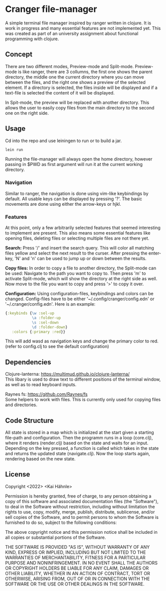 # Cranger file-manager

A simple terminal file manager inspired by ranger written in clojure.
It is work in progress and many essential features are not implemented yet.
This was created as part of an university assignment about functional programming with clojure.

## Concept

There are two different modes, Preview-mode and Split-mode.
Preview-mode is like ranger, there are 3 collumns, the first one shows the parent directory, the middle one the current directory where you can move between the files, and the right one shows a preview of the selected element. If a directory is selected, the files inside will be displayed and if a text-file is selected the content of it will be displayed.

In Spit-mode, the preview will be replaced with another directory. This allows the user to easily copy files from the main directory to the second one on the right side.

## Usage

Cd into the repo and use leiningen to run or to build a jar.
``` sh
lein run
```

Running the file-manager will always open the home directory, however passing in $PWD as first argument will run it at the current working directory.

### Navigation

Similar to ranger, the navigation is done using vim-like keybindings by default. All usable keys can be displayed by pressing '?'. The basic movements are done using either the arrow-keys or hjkl.

### Features

At this point, only a few arbitrarily selected features that seemed interesting to implement are present.
This also means some essential features like opening files, deleting files or selecting multiple files are not there yet.

**Search:** Press '/' and insert the search query. This will color all matching files yellow and select the next result to the curser. 
After pressing the enter-key, 'N' and 'n' can be used to jump up or down between the results.

**Copy files:** In order to copy a file to another directory, the Split-mode can be used:
Navigate to the path you want to copy to. Then press 'm' to activate Split-mode, which will show the directory at the right side as well. Now move to the file you want to copy and press '>' to copy it over.

**Configuration:** Using configuration-files, keybindings and colors can be changed. Config-files have to be either '\~/.config/cranger/config.edn' or '\~/.cranger/config.edn'. Here is an example:

``` clojure
{:keybinds {\w :sel-up
            \a :folder-up
            \s :sel-down
            \d :folder-down}
   :colors {:primary :red}}
```
This will add wasd as navigation keys and change the primary color to red.
(refer to config.clj to see the default configuration)

## Dependencies

Clojure-lanterna: https://multimud.github.io/clojure-lanterna/  
This libary is used to draw text to different positions of the terminal window, as well as to read keyboard inputs.

Raynes fs: https://github.com/Raynes/fs  
Some helpers to work with files. This is currently only used for copying files and directories.

## Code Structure

All state is stored in a map which is initialized at the start given a starting file-path and configuration.
Then the programm runs in a loop (core.clj), where it renders (render.clj) based on the state and waits for an input. Depending on the key pressed, a function is called which takes in the state and returns the updated state (navigate.clj). Now the loop starts again, rendering based on the new state.

## License

Copyright <2022> <Kai Hähnle>

Permission is hereby granted, free of charge, to any person obtaining a copy of this software and associated documentation files (the "Software"), to deal in the Software without restriction, including without limitation the rights to use, copy, modify, merge, publish, distribute, sublicense, and/or sell copies of the Software, and to permit persons to whom the Software is furnished to do so, subject to the following conditions:

The above copyright notice and this permission notice shall be included in all copies or substantial portions of the Software.

THE SOFTWARE IS PROVIDED "AS IS", WITHOUT WARRANTY OF ANY KIND, EXPRESS OR IMPLIED, INCLUDING BUT NOT LIMITED TO THE WARRANTIES OF MERCHANTABILITY, FITNESS FOR A PARTICULAR PURPOSE AND NONINFRINGEMENT. IN NO EVENT SHALL THE AUTHORS OR COPYRIGHT HOLDERS BE LIABLE FOR ANY CLAIM, DAMAGES OR OTHER LIABILITY, WHETHER IN AN ACTION OF CONTRACT, TORT OR OTHERWISE, ARISING FROM, OUT OF OR IN CONNECTION WITH THE SOFTWARE OR THE USE OR OTHER DEALINGS IN THE SOFTWARE.
